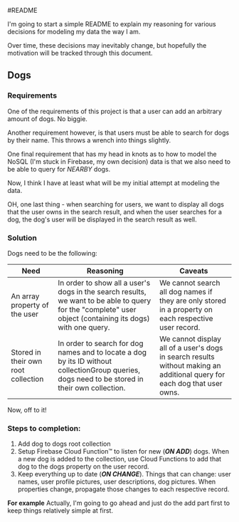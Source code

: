 #README

I'm going to start a simple README to explain my reasoning for various decisions for modeling my data the way I am. 

Over time, these decisions may inevitably change, but hopefully the motivation will be tracked through this document.

## Dogs
### Requirements
One of the requirements of this project is that a user can add an arbitrary amount of dogs.
No biggie.

Another requirement however, is that users must be able to search for dogs by their name. This throws a wrench into things slightly. 

One final requirement that has my head in knots as to how to model the NoSQL (I'm stuck in Firebase, my own decision) data is that we also need to be able to query for *NEARBY* dogs.

Now, I think I have at least what will be my initial attempt at modeling the data.

OH, one last thing - when searching for users, we want to display all dogs that the user owns in the search result, and when the user searches for a dog, the dog's user will be displayed in the search result as well.

### Solution 
Dogs need to be the following:

| Need        | Reasoning           | Caveats           |
| ------------- |-------------|-------------|
| An array property of the user | In order to show all a user's dogs in the search results, we want to be able to query for the "complete" user object (containing its dogs) with one query. |  We cannot search all dog names if they are only stored in a property on each respective user record. 
| Stored in their own root collection   | In order to search for dog names and to locate a dog by its ID without collectionGroup queries, dogs need to be stored in their own collection.       | We cannot display all of a user's dogs in search results without making an additional query for each dog that user owns.   |

Now, off to it!

### Steps to completion:

1. Add dog to dogs root collection
2. Setup Firebase Cloud Function™ to listen for new (***ON ADD***) dogs. When a new dog is added to the collection, use Cloud Functions to add that dog to the dogs property on the user record.
3. Keep everything up to date (***ON CHANGE***). Things that can change: user names, user profile pictures, user descriptions, dog pictures. When properties change, propagate those changes to each respective record.

**For example**
  Actually, I'm going to go ahead and just do the add part first to keep things relatively simple at first.
  
